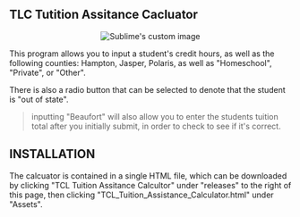 ## TLC Tutition Assitance Cacluator

<p align="center">
  <img src="https://github.com/waldyr/Sublime-Installer/blob/master/sublime_text.png?raw=true" alt="Sublime's custom image"/>
</p>





This program allows you to input a student's credit hours, 
as well as the following counties: Hampton, Jasper, Polaris, as well as "Homeschool", "Private", or "Other". 

There is also a radio button that can be selected to denote that
the student is "out of state".

> inputting "Beaufort" will also allow you to enter the students tuition total after you initially submit, in order to check to see if it's correct.

## INSTALLATION
The calcuator is contained in a single HTML file, which can be downloaded by clicking "TCL Tuition Assitance Calcultor"
under "releases" to the right of this page, then clicking "TCL_Tuition_Assistance_Calculator.html" under "Assets".
